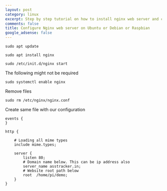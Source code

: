 ```yaml
---
layout: post
category: linux
excerpt: Step by step tutorial on how to install nginx web server and configure it for multiple websites hosting.
comments: false
title: Configure Nginx web server on Ubuntu or Debian or Raspbian
google_adsense: false
---
```


```
sudo apt update
```

```
sudo apt install nginx
```
```
sudo /etc/init.d/nginx start
```
The following might not be required
```
sudo systemctl enable nginx
```

Remove files
```
sudo rm /etc/nginx/nginx.conf
```
Create same file with our configuration
```
events {
}

http {

	# Loading all mime types
	include mime.types;

	server {
		listen 80;
		# Domain name below. This can be ip address also
		server_name asstracker.in;
		# Website root path below
		root  /home/pi/demo;
	}
}
```
